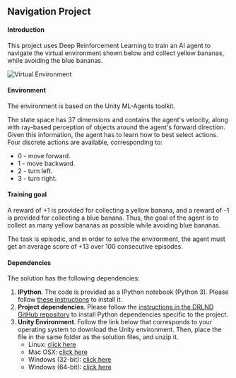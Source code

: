 ## Navigation Project

#### Introduction

This project uses Deep Reinforcement Learning to train an AI agent to navigate the virtual environment shown below and collect yellow bananas, while avoiding the blue bananas.

![Virtual Environment](https://github.com/christos-pan/deep-reinforcement-learning/blob/master/Navigation/navigation-virtual-world.gif)

#### Environment

The environment is based on the Unity ML-Agents toolkit.

The state space has 37 dimensions and contains the agent's velocity, along with ray-based perception of objects around the agent's forward direction. Given this information, the agent has to learn how to best select actions. Four discrete actions are available, corresponding to:
* 0 - move forward.
* 1 - move backward.
* 2 - turn left.
* 3 - turn right.

#### Training goal

A reward of +1 is provided for collecting a yellow banana, and a reward of -1 is provided for collecting a blue banana. Thus, the goal of the agent is to collect as many yellow bananas as possible while avoiding blue bananas.

The task is episodic, and in order to solve the environment, the agent must get an average score of +13 over 100 consecutive episodes.

#### Dependencies

The solution has the following dependencies:
1. **IPython**. The code is provided as a IPython notebook (Python 3). Please follow [these instructions](https://ipython.org/install.html) to install it. 
2. **Project dependencies**. Please follow the [instructions in the DRLND GitHub repository](https://github.com/udacity/deep-reinforcement-learning#dependencies) to install Python dependencies specific to the project.
3. **Unity Environment**. Follow the link below that corresponds to your operating system to download the Unity environment. Then, place the file in the same folder as the solution files, and unzip it. 
    * Linux: [click here](https://s3-us-west-1.amazonaws.com/udacity-drlnd/P1/Banana/Banana_Linux.zip) 
    * Mac OSX: [click here](https://s3-us-west-1.amazonaws.com/udacity-drlnd/P1/Banana/Banana.app.zip) 
    * Windows (32-bit): [click here](https://s3-us-west-1.amazonaws.com/udacity-drlnd/P1/Banana/Banana_Windows_x86.zip) 
    * Windows (64-bit): [click here](https://s3-us-west-1.amazonaws.com/udacity-drlnd/P1/Banana/Banana_Windows_x86_64.zip)

